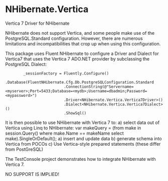 NHibernate.Vertica
==================

Vertica 7 Driver for NHibernate

NHibernate does not support Vertica, and some people make use of the PostgreSQL.Standard configuration.
However, there are numerous limitations and incompatibilities that crop up when using this configuration.

This package uses Fluent NHibernate to configure a Driver and Dialect for Vertica7 that uses the Vertica 7
ADO.NET provider by subclassing the PostgreSQL Dialect:

            _sessionFactory = Fluently.Configure()
                .Database(FluentNHibernate.Cfg.Db.PostgreSQLConfiguration.Standard
                              .ConnectionString(@"Servername=<myserver>;Port=5433;Database=<mydb>;Username=dbadmin;Password=<mypassword>")
                              .Driver<NHibernate.Vertica.Vertica7Driver>()
                              .Dialect<NHibernate.Vertica.Vertica7Dialect>()
                              .ShowSql()

It is then possible to use NHibernate with Vertica 7 to:
  a) select data out of Vertica using Linq to NHibernate:
                            var makeQuery = (from make in session.Query<Make>()
                                 where make.Name == makeName
                                 select make).SingleOrDefault();
  a) insert and update data
  b) generate schema into Vertica from POCOs
  c) Use Vertica-style prepared statements (these differ from PostGreSQL)
  
The TestConsole project demonstrates how to integrate NHibernate with Vertica 7.

NO SUPPORT IS IMPLIED!


  



